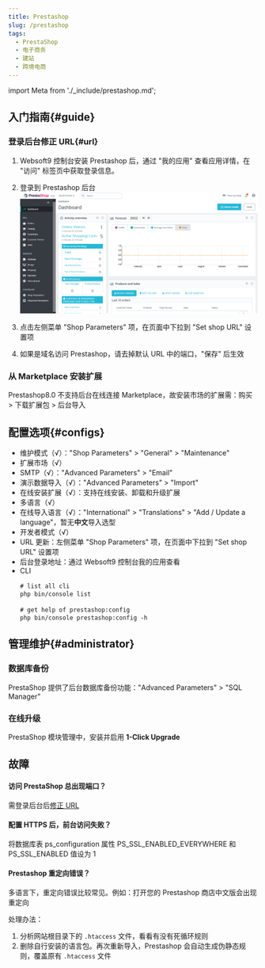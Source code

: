 ```yaml
---
title: Prestashop
slug: /prestashop
tags:
  - PrestaShop
  - 电子商务
  - 建站
  - 跨境电商
---
```


import Meta from './_include/prestashop.md';

<Meta name="meta" />

## 入门指南{#guide}

### 登录后台修正 URL{#url}

1. Websoft9 控制台安装 Prestashop 后，通过 "我的应用" 查看应用详情，在 "访问" 标签页中获取登录信息。 

2. 登录到 Prestashop 后台
   ![](./assets/prestashop-backend-websoft9.png)

3. 点击左侧菜单 "Shop Parameters" 项，在页面中下拉到 "Set shop URL" 设置项

4. 如果是域名访问 Prestashop，请去掉默认 URL 中的端口，"保存" 后生效

### 从 Marketplace 安装扩展

Prestashop8.0 不支持后台在线连接 Marketplace，故安装市场的扩展需：购买 > 下载扩展包 > 后台导入

## 配置选项{#configs}

- 维护模式（√）："Shop Parameters" > "General" >  "Maintenance"
- 扩展市场（√）
- SMTP（√）："Advanced Parameters" > "Email"
- 演示数据导入（√）："Advanced Parameters" > "Import"
- 在线安装扩展（√）：支持在线安装、卸载和升级扩展
- 多语言（√）
- 在线导入语言（√）："International" > "Translations" >  "Add / Update a language"，暂无**中文**导入选型
- 开发者模式（√）
- URL 更新：左侧菜单 "Shop Parameters" 项，在页面中下拉到 "Set shop URL" 设置项
- 后台登录地址：通过 Websoft9 控制台我的应用查看
- CLI
  ```
  # list all cli
  php bin/console list

  # get help of prestashop:config
  php bin/console prestashop:config -h
  ```

## 管理维护{#administrator}
     

### 数据库备份

PrestaShop 提供了后台数据库备份功能："Advanced Parameters" > "SQL Manager"

### 在线升级

PrestaShop 模块管理中，安装并启用 **1-Click Upgrade**


## 故障

#### 访问 PrestaShop 总出现端口？

需登录后台后[修正 URL](#url)

#### 配置 HTTPS 后，前台访问失败？ 

将数据库表 ps_configuration 属性 PS_SSL_ENABLED_EVERYWHERE 和 PS_SSL_ENABLED 值设为 1

#### Prestashop 重定向错误？

多语言下，重定向错误比较常见。例如：打开您的 Prestashop 商店中文版会出现重定向

处理办法：

1. 分析网站根目录下的 `.htaccess` 文件，看看有没有死循环规则
2. 删除自行安装的语言包。再次重新导入，Prestashop 会自动生成伪静态规则，覆盖原有 `.htaccess` 文件